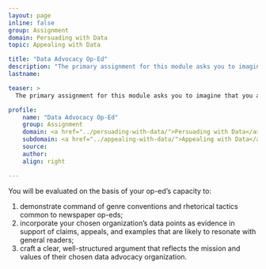 ```yaml
---
layout: page
inline: false
group: Assignment
domain: Persuading with Data
topic: Appealing with Data

title: "Data Advocacy Op-Ed"
description: "The primary assignment for this module asks you to imagine that you are working for a data advocacy organization and have been tasked to write a newspaper op-ed (600 - 750 words) that advances your organization's mission in the public sphere. You should choose an existing data advocacy organization and use the organization’s datasets, visualizations, or statistical reports as a primary source for their op-ed as well as deploy common rhetorical strategies and genre conventions of the op-ed to write a persuasive argument."
lastname: 

teaser: >
  The primary assignment for this module asks you to imagine that you are working for a data advocacy organization and have been tasked to write a newspaper op-ed (600 - 750 words) that advances your organization's mission in the public sphere. You should choose an existing data advocacy organization and use the organization’s datasets, visualizations, or statistical reports as a primary source for their op-ed as well as deploy common rhetorical strategies and genre conventions of the op-ed to write a persuasive argument.

profile:
    name: "Data Advocacy Op-Ed"
    group: Assignment
    domain: <a href="../persuading-with-data/">Persuading with Data</a>
    subdomain: <a href="../appealing-with-data/">Appealing with Data</a>
    source: 
    author: 
    align: right

---
```


You will be evaluated on the basis of your op-ed’s capacity to: 
1. demonstrate command of genre conventions and rhetorical tactics common to newspaper op-eds;
2. incorporate your chosen organization’s data points as evidence in support of claims, appeals, and examples that are likely to resonate with general readers;
3. craft a clear, well-structured argument that reflects the mission and values of their chosen data advocacy organization.
